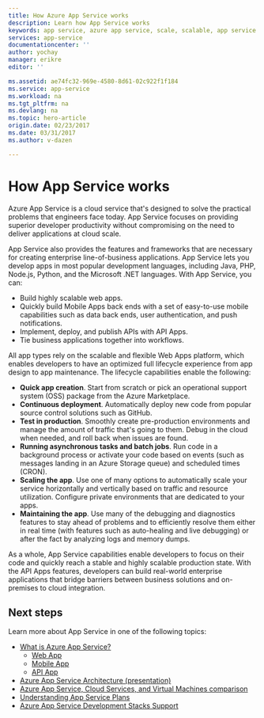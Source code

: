 ```yaml
---
title: How Azure App Service works
description: Learn how App Service works
keywords: app service, azure app service, scale, scalable, app service plan, app service cost
services: app-service
documentationcenter: ''
author: yochay
manager: erikre
editor: ''

ms.assetid: ae74fc32-969e-4580-8d61-02c922f1f184
ms.service: app-service
ms.workload: na
ms.tgt_pltfrm: na
ms.devlang: na
ms.topic: hero-article
origin.date: 02/23/2017
ms.date: 03/31/2017
ms.author: v-dazen

---
```

# How App Service works
Azure App Service is a cloud service that's designed to solve the practical problems that engineers face today.
App Service focuses on providing superior developer productivity without compromising on the need to deliver applications at cloud scale. 

App Service also provides the features and frameworks that are necessary for creating enterprise line-of-business applications. App Service lets you develop apps in most popular development languages, including Java, PHP, Node.js, Python, and the Microsoft .NET languages. With App Service, you can:

* Build highly scalable web apps.
* Quickly build Mobile Apps back ends with a set of easy-to-use mobile capabilities such as data back ends, user authentication, and push notifications.
* Implement, deploy, and publish APIs with API Apps.
* Tie business applications together into workflows.

All app types rely on the scalable and flexible Web Apps platform, which enables developers to have an optimized full lifecycle experience from app design to app maintenance. The lifecycle capabilities enable the following:

* **Quick app creation**. Start from scratch or pick an operational support system (OSS) package from the Azure Marketplace.
* **Continuous deployment**. Automatically deploy new code from popular source control solutions such as GitHub.
* **Test in production**. Smoothly create pre-production environments and manage the amount of traffic that's going to them. Debug in the cloud when needed, and roll back when issues are found.
* **Running asynchronous tasks and batch jobs**. Run code in a background process or activate your code based on events (such as messages landing in an Azure Storage queue) and scheduled times (CRON).
* **Scaling the app**. Use one of many options to automatically scale your service horizontally and vertically based on traffic and resource utilization. Configure private environments that are dedicated to your apps.   
* **Maintaining the app**. Use many of the debugging and diagnostics features to stay ahead of problems and to efficiently resolve them either in real time (with features such as auto-healing and live debugging) or after the fact by analyzing logs and memory dumps.

As a whole, App Service capabilities enable developers to focus on their code and quickly reach a stable and highly scalable production state. With the API Apps features, developers can build real-world enterprise applications that bridge barriers between business solutions and on-premises to cloud integration. 

## Next steps

Learn more about App Service in one of the following topics:

* [What is Azure App Service?](app-service-value-prop-what-is.md)
  * [Web App](../app-service-web/app-service-web-overview.md)
  * [Mobile App](../app-service-mobile/app-service-mobile-value-prop.md)
  * [API App](../app-service-api/app-service-api-apps-why-best-platform.md)
* [Azure App Service Architecture (presentation)](http://www.slideshare.net/maartenba/windows-azure-web-sites-things-they-dont-teach-kids-in-school-comunity-day-2013)
* [Azure App Service, Cloud Services, and Virtual Machines comparison](../app-service-web/choose-web-site-cloud-service-vm.md)
* [Understanding App Service Plans](azure-web-sites-web-hosting-plans-in-depth-overview.md)
* [Azure App Service Development Stacks Support](https://azure.microsoft.com/blog/windows-azure-websites-development-stacks-support/)